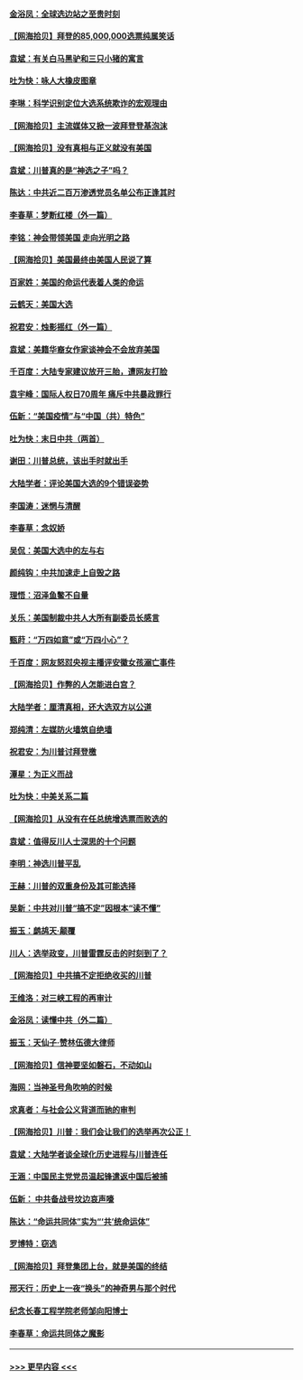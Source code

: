 #### [金浴凤：全球选边站之至贵时刻](../pages/nsc993/n12627318.md?t=12172052) 
#### [【网海拾贝】拜登的85,000,000选票纯属笑话](../pages/nsc993/n12626569.md?t=12172052) 
#### [袁斌：有关白马黑驴和三只小猪的寓言](../pages/nsc993/n12626198.md?t=12172052) 
#### [吐为快：咏人大橡皮图章](../pages/nsc993/n12624470.md?t=12172052) 
#### [李琳：科学识别定位大选系统欺诈的宏观理由](../pages/nsc993/n12624340.md?t=12172052) 
#### [【网海拾贝】主流媒体又掀一波拜登登基泡沫](../pages/nsc993/n12624000.md?t=12172052) 
#### [【网海拾贝】没有真相与正义就没有美国](../pages/nsc993/n12621885.md?t=12172052) 
#### [袁斌：川普真的是“神选之子”吗？](../pages/nsc993/n12621749.md?t=12172052) 
#### [陈达：中共近二百万渗透党员名单公布正逢其时](../pages/nsc993/n12620870.md?t=12172052) 
#### [李春草：梦断红楼（外一篇）](../pages/nsc993/n12619122.md?t=12172052) 
#### [李铭：神会带领美国 走向光明之路](../pages/nsc993/n12618584.md?t=12172052) 
#### [【网海拾贝】美国最终由美国人民说了算](../pages/nsc993/n12617255.md?t=12172052) 
#### [百家姓：美国的命运代表着人类的命运](../pages/nsc993/n12615838.md?t=12172052) 
#### [云鹤天：美国大选](../pages/nsc993/n12615994.md?t=12172052) 
#### [祝君安：烛影摇红（外一篇）](../pages/nsc993/n12615975.md?t=12172052) 
#### [袁斌：美籍华裔女作家谈神会不会放弃美国](../pages/nsc993/n12615263.md?t=12172052) 
#### [千百度：大陆专家建议放开三胎，遭网友打脸](../pages/nsc993/n12614456.md?t=12172052) 
#### [袁宇峰：国际人权日70周年 痛斥中共暴政罪行](../pages/nsc993/n12611965.md?t=12172052) 
#### [伍新：“美国疫情”与“中国（共）特色”](../pages/nsc993/n12611463.md?t=12172052) 
#### [吐为快：末日中共（两首）](../pages/nsc993/n12611461.md?t=12172052) 
#### [谢田：川普总统，该出手时就出手](../pages/nsc993/n12610905.md?t=12172052) 
#### [大陆学者：评论美国大选的9个错误姿势](../pages/nsc993/n12609586.md?t=12172052) 
#### [李国涛：迷惘与清醒](../pages/nsc993/n12607532.md?t=12172052) 
#### [李春草：念奴娇](../pages/nsc993/n12607083.md?t=12172052) 
#### [吴侃：美国大选中的左与右](../pages/nsc993/n12607054.md?t=12172052) 
#### [颜纯钩：中共加速走上自毁之路](../pages/nsc993/n12606473.md?t=12172052) 
#### [理悟：沼泽鱼鳖不自量](../pages/nsc993/n12606454.md?t=12172052) 
#### [关乐：美国制裁中共人大所有副委员长感言](../pages/nsc993/n12606442.md?t=12172052) 
#### [甄莳：“万四如意”或“万四小心”？](../pages/nsc993/n12606091.md?t=12172052) 
#### [千百度：网友怒怼央视主播评安徽女孩溺亡事件](../pages/nsc993/n12605370.md?t=12172052) 
#### [【网海拾贝】作弊的人怎能进白宫？](../pages/nsc993/n12603546.md?t=12172052) 
#### [大陆学者：厘清真相，还大选双方以公道](../pages/nsc993/n12603475.md?t=12172052) 
#### [郑纯清：左媒防火墙筑自绝墙](../pages/nsc993/n12602226.md?t=12172052) 
#### [祝君安：为川普讨拜登檄](../pages/nsc993/n12602199.md?t=12172052) 
#### [潭星：为正义而战](../pages/nsc993/n12600926.md?t=12172052) 
#### [吐为快：中美关系二篇](../pages/nsc993/n12600908.md?t=12172052) 
#### [【网海拾贝】从没有在任总统增选票而败选的](../pages/nsc993/n12600435.md?t=12172052) 
#### [袁斌：值得反川人士深思的十个问题](../pages/nsc993/n12600332.md?t=12172052) 
#### [李明：神选川普平乱](../pages/nsc993/n12599751.md?t=12172052) 
#### [王赫：川普的双重身份及其可能选择](../pages/nsc993/n12599723.md?t=12172052) 
#### [吴新：中共对川普“搞不定”因根本“读不懂”](../pages/nsc993/n12599502.md?t=12172052) 
#### [振玉：鹧鸪天‧颠覆](../pages/nsc993/n12599494.md?t=12172052) 
#### [川人：选举政变，川普雷霆反击的时刻到了？](../pages/nsc993/n12599291.md?t=12172052) 
#### [【网海拾贝】中共搞不定拒绝收买的川普](../pages/nsc993/n12598955.md?t=12172052) 
#### [王维洛：对三峡工程的再审计](../pages/nsc993/n12598436.md?t=12172052) 
#### [金浴凤：读懂中共（外二篇）](../pages/nsc993/n12597943.md?t=12172052) 
#### [振玉：天仙子‧赞林伍德大律师](../pages/nsc993/n12597929.md?t=12172052) 
#### [【网海拾贝】信神要坚如磐石，不动如山](../pages/nsc993/n12597901.md?t=12172052) 
#### [海网：当神圣号角吹响的时候](../pages/nsc993/n12595891.md?t=12172052) 
#### [求真者：与社会公义背道而驰的审判](../pages/nsc993/n12595868.md?t=12172052) 
#### [【网海拾贝】川普：我们会让我们的选举再次公正！](../pages/nsc993/n12594930.md?t=12172052) 
#### [袁斌：大陆学者谈全球化历史进程与川普连任](../pages/nsc993/n12594690.md?t=12172052) 
#### [王涵：中国民主党党员温起锋遣返中国后被捕](../pages/nsc993/n12594540.md?t=12172052) 
#### [伍新： 中共备战号坟边哀声嚎](../pages/nsc993/n12593086.md?t=12172052) 
#### [陈达：“命运共同体”实为“‘共’统命运体”](../pages/nsc993/n12590865.md?t=12172052) 
#### [罗博特：窃选](../pages/nsc993/n12590619.md?t=12172052) 
#### [【网海拾贝】拜登集团上台，就是美国的终结](../pages/nsc993/n12589725.md?t=12172052) 
#### [邢天行：历史上一夜“换头”的神奇男与那个时代](../pages/nsc993/n12589424.md?t=12172052) 
#### [纪念长春工程学院老师邹向阳博士](../pages/nsc993/n12585390.md?t=12172052) 
#### [李春草：命运共同体之魔影](../pages/nsc993/n12585026.md?t=12172052) 

----
#### [ >>> 更早内容 <<< ](../indexes/nsc993-earlier.md)
